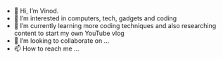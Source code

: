 - 👋 Hi, I’m Vinod.
- 👀 I’m interested in computers, tech, gadgets and coding
- 🌱 I’m currently learning more coding techniques and also researching content to start my own YouTube vlog 
- 💞️ I’m looking to collaborate on ...
- 📫 How to reach me ...

<!---
vinodj/vinodj is a ✨ special ✨ repository because its `README.md` (this file) appears on your GitHub profile.
You can click the Preview link to take a look at your changes.
--->
